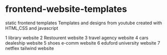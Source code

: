 # frontend-website-templates

static frontend templates
Templates and designs from youtube
created with HTML,CSS and javascript

1 library website 
2 Restourent website
3 travel agency website
4 cars dealeship website
5 shoes e-comm website
6 eduford university website
7 netflex tailwind website 
